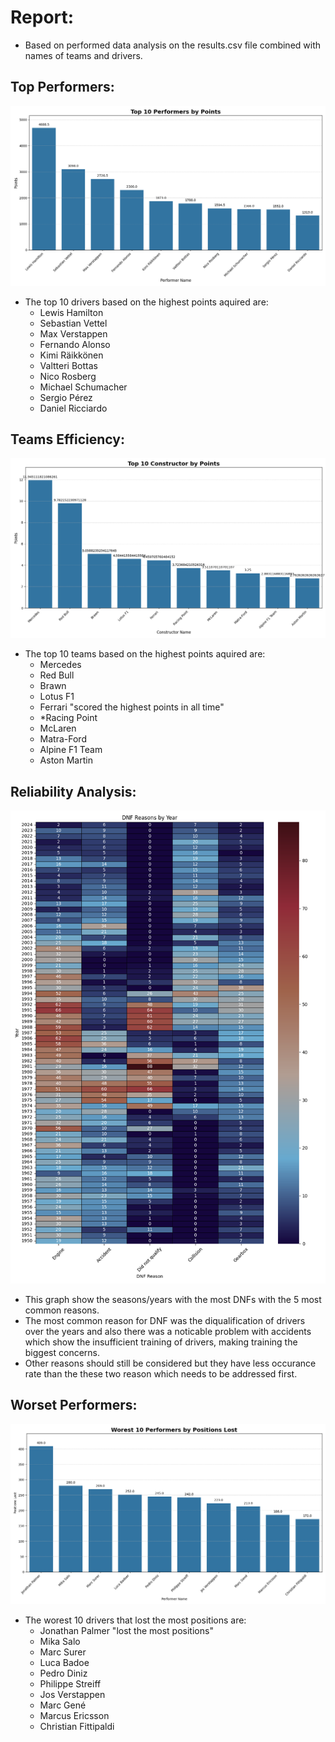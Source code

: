 # Report:
* Based on performed data analysis on the results.csv file combined with names of teams and drivers.

## Top Performers:
![Top 10 performers 1950-2024](top_performers.png)

* The top 10 drivers based on the highest points aquired are:
  * Lewis Hamilton
  * Sebastian Vettel
  * Max Verstappen
  * Fernando Alonso
  * Kimi Räikkönen
  * Valtteri Bottas
  * Nico Rosberg
  * Michael Schumacher
  * Sergio Pérez
  * Daniel Ricciardo

## Teams Efficiency:

![Top 10 teams 1950-2024](top_team.png)

* The top 10 teams based on the highest points aquired are:
  * Mercedes
  * Red Bull
  * Brawn
  * Lotus F1
  * Ferrari "scored the highest points in all time"
  * *Racing Point
  * McLaren
  * Matra-Ford
  * Alpine F1 Team
  * Aston Martin


## Reliability Analysis:

![Reliability Analysis 1950-2024](reliability_analysis.png)

* This graph show the seasons/years with the most DNFs with the 5 most common reasons.
* The most common reason for DNF was the diqualification of drivers over the years and also there was a noticable problem with accidents which show the insufficient training of drivers, making training the biggest concerns.
* Other reasons should still be considered but they have less occurance rate than the these two reason which needs to be addressed first.

## Worset Performers:

![Worest 10 performers 1950-2024](worest_performers.png)

* The worest 10 drivers that lost the most positions are:
  * Jonathan Palmer "lost the most positions"
  * Mika Salo
  * Marc Surer
  * Luca Badoe
  * Pedro Diniz
  * Philippe Streiff
  * Jos Verstappen
  * Marc Gené
  * Marcus Ericsson
  * Christian Fittipaldi